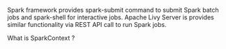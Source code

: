 Spark framework provides spark-submit command to submit Spark batch jobs and spark-shell for interactive jobs.  Apache Livy Server is provides similar functionality via REST API call to run Spark jobs.

What is SparkContext ?

<!--stackedit_data:
eyJoaXN0b3J5IjpbLTc2NDE4NjY2MywyNjk1MzUzMzYsLTgwMD
M2Nzg3LDE1NDAyNzY1NDksMTY3Mzg4NTA3NywtMzY2NTA5NTE4
LC0xNTE3MTA1MTY2LC01Njc4MTA3NDYsMTMzMDExMTc1LC0xNj
U4MTc4ODM4LDE4NTEyMjg4NDMsMTE4NTYxNDk1OSwtOTU2MjI0
MDE2LC04NDQ2NzU5NzQsLTEzMDA0MDI2MzQsLTg0MjI3MDA3Ni
wxOTAwOTgzMzU2LC0xNTEwNzQzNDUzLDE1ODUyMDU4NDMsLTc3
MzY1MDA3NV19
-->